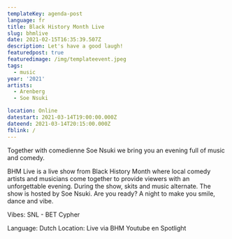 ```yaml
---
templateKey: agenda-post
language: fr
title: Black History Month Live
slug: bhmlive
date: 2021-02-15T16:35:39.507Z
description: Let's have a good laugh!
featuredpost: true
featuredimage: /img/templateevent.jpeg
tags:
  - music
year: '2021'
artists:
  - Arenberg
  - Soe Nsuki

location: Online
datestart: 2021-03-14T19:00:00.000Z
dateend: 2021-03-14T20:15:00.000Z
fblink: /
---
```





Together with comedienne Soe Nsuki we bring you an evening full of music and comedy.

BHM Live is a live show from Black History Month where local comedy artists and musicians come together to provide viewers with an unforgettable evening.
During the show, skits and music alternate.
The show is hosted by Soe Nsuki. Are you ready?
A night to make you smile, dance and vibe.

Vibes: SNL - BET Cypher

Language: Dutch
Location: Live via BHM Youtube en Spotlight
